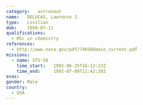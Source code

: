 ```yaml
---
category:	astronaut
name:	DELUCAS, Lawrence J.
type:	civilian
dob:	1950-07-11
qualifications:
  - MSc in chemistry
references:
  - http://www.nasa.gov/pdf/740566main_current.pdf
missions:
  - name: STS-50
    time_start:   1992-06-25T16:12:23Z
    time_end:     1992-07-09T11:42:28Z
evas:
gender:	Male
country:
  - USA
---
```

